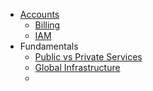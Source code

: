 - [Accounts](../Security/Accounts/Accounts.md)
	- [Billing](../Security/Accounts/Billing.md)
	- [IAM](../Security/Accounts/IAM.md)
- Fundamentals
	- [Public vs Private Services](../Fundamentals/Public%20vs%20Private%20Services.md)
	- [Global Infrastructure](../Fundamentals/Global%20Infrastructure.md)
	- 